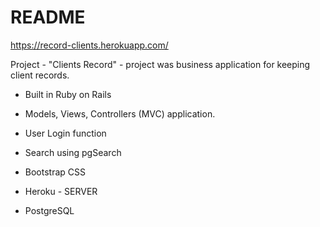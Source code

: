 # README

https://record-clients.herokuapp.com/

Project  - "Clients Record" -  project was business application for keeping client records.

* Built in Ruby on Rails

* Models, Views, Controllers (MVC) application.

* User Login function

* Search using pgSearch

* Bootstrap CSS

* Heroku - SERVER

* PostgreSQL
